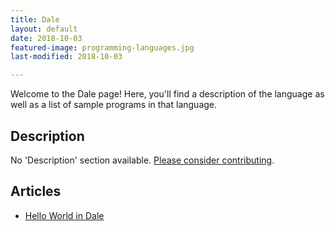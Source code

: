 ```yaml
---
title: Dale
layout: default
date: 2018-10-03
featured-image: programming-languages.jpg
last-modified: 2018-10-03

---
```


Welcome to the Dale page! Here, you'll find a description of the language as well as a list of sample programs in that language.

## Description

No 'Description' section available. [Please consider contributing](https://github.com/TheRenegadeCoder/sample-programs-website).

## Articles

- [Hello World in Dale](https://sampleprograms.io/projects/hello-world/dale)